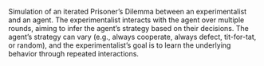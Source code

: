 Simulation of an iterated Prisoner’s Dilemma between an experimentalist and an agent. The experimentalist interacts with the agent over multiple rounds, aiming to infer the agent’s strategy based on their decisions. The agent’s strategy can vary (e.g., always cooperate, always defect, tit-for-tat, or random), and the experimentalist’s goal is to learn the underlying behavior through repeated interactions.
